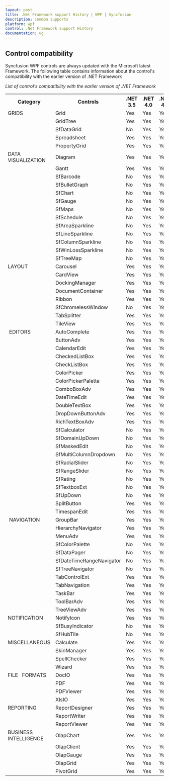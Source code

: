 ```yaml
---
layout: post
title: .Net Framework support History | WPF | Syncfusion
description: common supports
platform: wpf
control: .Net Framework support History
documentation: ug
---
```



## Control compatibility 

Syncfusion WPF controls are always updated with the Microsoft latest Framework. The following table contains information about the control's compatibility with the earlier version of .NET Framework

_List of control's compatibility with the earlier version of .NET Framework_

<table>
<tr>
<th>
Category</th><th>
Controls</th><th>
.NET 3.5</th><th>
.NET 4.0</th><th>
.NET 4.5</th><th>
.NET 4.5.1</th></tr>
<tr>
<td>
GRIDS</td><td>
Grid</td><td>
Yes</td><td>
Yes</td><td>
Yes</td><td>
Yes</td></tr>
<tr>
<td>
</td><td>
GridTree </td><td>
Yes</td><td>
Yes</td><td>
Yes</td><td>
Yes</td></tr>
<tr>
<td>
</td><td>
SfDataGrid</td><td>
No</td><td>
Yes</td><td>
Yes</td><td>
Yes</td></tr>
<tr>
<td>
</td><td>
Spreadsheet</td><td>
Yes</td><td>
Yes</td><td>
Yes</td><td>
Yes</td></tr>
<tr>
<td>
</td><td>
PropertyGrid</td><td>
Yes</td><td>
Yes</td><td>
Yes</td><td>
Yes</td></tr>
<tr>
<td>
DATA VISUALIZATION</td><td>
Diagram</td><td>
Yes</td><td>
Yes</td><td>
Yes</td><td>
Yes</td></tr>
<tr>
<td>
</td><td>
Gantt</td><td>
Yes</td><td>
Yes</td><td>
Yes</td><td>
Yes</td></tr>
<tr>
<td>
</td><td>
SfBarcode</td><td>
No</td><td>
Yes</td><td>
Yes</td><td>
Yes</td></tr>
<tr>
<td>
</td><td>
SfBulletGraph</td><td>
No</td><td>
Yes</td><td>
Yes</td><td>
Yes</td></tr>
<tr>
<td>
</td><td>
SfChart</td><td>
No</td><td>
Yes</td><td>
Yes</td><td>
Yes</td></tr>
<tr>
<td>
</td><td>
SfGauge</td><td>
No</td><td>
Yes</td><td>
Yes</td><td>
Yes</td></tr>
<tr>
<td>
</td><td>
SfMaps</td><td>
No</td><td>
Yes</td><td>
Yes</td><td>
Yes</td></tr>
<tr>
<td>
</td><td>
SfSchedule </td><td>
No</td><td>
Yes</td><td>
Yes</td><td>
Yes</td></tr>
<tr>
<td>
</td><td>
SfAreaSparkline</td><td>
No</td><td>
Yes</td><td>
Yes</td><td>
Yes</td></tr>
<tr>
<td>
</td><td>
SfLineSparkline</td><td>
No</td><td>
Yes</td><td>
Yes</td><td>
Yes</td></tr>
<tr>
<td>
</td><td>
SfColumnSparkline</td><td>
No</td><td>
Yes</td><td>
Yes</td><td>
Yes</td></tr>
<tr>
<td>
</td><td>
SfWinLossSparkline</td><td>
No</td><td>
Yes</td><td>
Yes</td><td>
Yes</td></tr>
<tr>
<td>
</td><td>
SfTreeMap</td><td>
No</td><td>
Yes</td><td>
Yes</td><td>
Yes</td></tr>
<tr>
<td>
LAYOUT</td><td>
Carousel</td><td>
Yes</td><td>
Yes</td><td>
Yes</td><td>
Yes</td></tr>
<tr>
<td>
</td><td>
CardView</td><td>
Yes</td><td>
Yes</td><td>
Yes</td><td>
Yes</td></tr>
<tr>
<td>
</td><td>
DockingManager</td><td>
Yes</td><td>
Yes</td><td>
Yes</td><td>
Yes</td></tr>
<tr>
<td>
</td><td>
DocumentContainer</td><td>
Yes</td><td>
Yes</td><td>
Yes</td><td>
Yes</td></tr>
<tr>
<td>
</td><td>
Ribbon</td><td>
Yes</td><td>
Yes</td><td>
Yes</td><td>
Yes</td></tr>
<tr>
<td>
</td><td>
SfChromelessWindow</td><td>
No</td><td>
Yes</td><td>
Yes</td><td>
Yes</td></tr>
<tr>
<td>
</td><td>
TabSplitter</td><td>
Yes</td><td>
Yes</td><td>
Yes</td><td>
Yes</td></tr>
<tr>
<td>
</td><td>
TileView</td><td>
Yes</td><td>
Yes</td><td>
Yes</td><td>
Yes</td></tr>
<tr>
<td>
 EDITORS</td><td>
AutoComplete</td><td>
Yes</td><td>
Yes</td><td>
Yes</td><td>
Yes</td></tr>
<tr>
<td>
</td><td>
ButtonAdv</td><td>
Yes</td><td>
Yes</td><td>
Yes</td><td>
Yes</td></tr>
<tr>
<td>
</td><td>
CalendarEdit</td><td>
Yes</td><td>
Yes</td><td>
Yes</td><td>
Yes</td></tr>
<tr>
<td>
</td><td>
CheckedListBox</td><td>
Yes</td><td>
Yes</td><td>
Yes</td><td>
Yes</td></tr>
<tr>
<td>
</td><td>
CheckListBox</td><td>
Yes</td><td>
Yes</td><td>
Yes</td><td>
Yes</td></tr>
<tr>
<td>
</td><td>
ColorPicker</td><td>
Yes</td><td>
Yes</td><td>
Yes</td><td>
Yes</td></tr>
<tr>
<td>
</td><td>
ColorPickerPalette</td><td>
Yes</td><td>
Yes</td><td>
Yes</td><td>
Yes</td></tr>
<tr>
<td>
</td><td>
ComboBoxAdv</td><td>
Yes</td><td>
Yes</td><td>
Yes</td><td>
Yes</td></tr>
<tr>
<td>
</td><td>
DateTimeEdit</td><td>
Yes</td><td>
Yes</td><td>
Yes</td><td>
Yes</td></tr>
<tr>
<td>
</td><td>
DoubleTextBox</td><td>
Yes</td><td>
Yes</td><td>
Yes</td><td>
Yes</td></tr>
<tr>
<td>
</td><td>
DropDownButtonAdv</td><td>
Yes</td><td>
Yes</td><td>
Yes</td><td>
Yes</td></tr>
<tr>
<td>
</td><td>
RichTextBoxAdv</td><td>
Yes</td><td>
Yes</td><td>
Yes</td><td>
Yes</td></tr>
<tr>
<td>
</td><td>
SfCalculator</td><td>
No</td><td>
Yes</td><td>
Yes</td><td>
Yes</td></tr>
<tr>
<td>
</td><td>
SfDomainUpDown</td><td>
No</td><td>
Yes</td><td>
Yes</td><td>
Yes</td></tr>
<tr>
<td>
</td><td>
SfMaskedEdit</td><td>
No</td><td>
Yes</td><td>
Yes</td><td>
Yes</td></tr>
<tr>
<td>
</td><td>
SfMultiColumnDropdown</td><td>
No</td><td>
Yes</td><td>
Yes</td><td>
Yes</td></tr>
<tr>
<td>
</td><td>
SfRadialSlider</td><td>
No</td><td>
Yes</td><td>
Yes</td><td>
Yes</td></tr>
<tr>
<td>
</td><td>
SfRangeSlider</td><td>
No</td><td>
Yes</td><td>
Yes</td><td>
Yes</td></tr>
<tr>
<td>
</td><td>
SfRating</td><td>
No</td><td>
Yes</td><td>
Yes</td><td>
Yes</td></tr>
<tr>
<td>
</td><td>
SfTextboxExt</td><td>
No</td><td>
Yes</td><td>
Yes</td><td>
Yes</td></tr>
<tr>
<td>
</td><td>
SfUpDown</td><td>
No</td><td>
Yes</td><td>
Yes</td><td>
Yes</td></tr>
<tr>
<td>
</td><td>
SplitButton</td><td>
Yes</td><td>
Yes</td><td>
Yes</td><td>
Yes</td></tr>
<tr>
<td>
</td><td>
TimespanEdit</td><td>
Yes</td><td>
Yes</td><td>
Yes</td><td>
Yes</td></tr>
<tr>
<td>
 NAVIGATION</td><td>
GroupBar</td><td>
Yes</td><td>
Yes</td><td>
Yes</td><td>
Yes</td></tr>
<tr>
<td>
</td><td>
HierarchyNavigator</td><td>
Yes</td><td>
Yes</td><td>
Yes</td><td>
Yes</td></tr>
<tr>
<td>
</td><td>
MenuAdv</td><td>
Yes</td><td>
Yes</td><td>
Yes</td><td>
Yes</td></tr>
<tr>
<td>
</td><td>
SfColorPalette</td><td>
No</td><td>
Yes</td><td>
Yes</td><td>
Yes</td></tr>
<tr>
<td>
</td><td>
SfDataPager</td><td>
No</td><td>
Yes</td><td>
Yes</td><td>
Yes</td></tr>
<tr>
<td>
</td><td>
SfDateTimeRangeNavigator</td><td>
No</td><td>
Yes</td><td>
Yes</td><td>
Yes</td></tr>
<tr>
<td>
</td><td>
SfTreeNavigator</td><td>
No</td><td>
Yes</td><td>
Yes</td><td>
Yes</td></tr>
<tr>
<td>
</td><td>
TabControlExt</td><td>
Yes</td><td>
Yes</td><td>
Yes</td><td>
Yes</td></tr>
<tr>
<td>
</td><td>
TabNavigation</td><td>
Yes</td><td>
Yes</td><td>
Yes</td><td>
Yes</td></tr>
<tr>
<td>
</td><td>
TaskBar</td><td>
Yes</td><td>
Yes</td><td>
Yes</td><td>
Yes</td></tr>
<tr>
<td>
</td><td>
ToolBarAdv</td><td>
Yes</td><td>
Yes</td><td>
Yes</td><td>
Yes</td></tr>
<tr>
<td>
</td><td>
TreeViewAdv</td><td>
Yes</td><td>
Yes</td><td>
Yes</td><td>
Yes</td></tr>
<tr>
<td>
NOTIFICATION</td><td>
NotifyIcon</td><td>
Yes</td><td>
Yes</td><td>
Yes</td><td>
Yes</td></tr>
<tr>
<td>
</td><td>
SfBusyIndicator</td><td>
No</td><td>
Yes</td><td>
Yes</td><td>
Yes</td></tr>
<tr>
<td>
</td><td>
SfHubTile</td><td>
No</td><td>
Yes</td><td>
Yes</td><td>
Yes</td></tr>
<tr>
<td>
MISCELLANEOUS</td><td>
Calculate</td><td>
Yes</td><td>
Yes</td><td>
Yes</td><td>
Yes</td></tr>
<tr>
<td>
</td><td>
SkinManager</td><td>
Yes</td><td>
Yes</td><td>
Yes</td><td>
Yes</td></tr>
<tr>
<td>
</td><td>
SpellChecker</td><td>
Yes</td><td>
Yes</td><td>
Yes</td><td>
Yes</td></tr>
<tr>
<td>
</td><td>
Wizard</td><td>
Yes</td><td>
Yes</td><td>
Yes</td><td>
Yes</td></tr>
<tr>
<td>
FILE   FORMATS</td><td>
DocIO</td><td>
Yes</td><td>
Yes</td><td>
Yes</td><td>
Yes</td></tr>
<tr>
<td>
</td><td>
PDF</td><td>
Yes</td><td>
Yes</td><td>
Yes</td><td>
Yes</td></tr>
<tr>
<td>
</td><td>
PDFViewer</td><td>
Yes</td><td>
Yes</td><td>
Yes</td><td>
Yes</td></tr>
<tr>
<td>
</td><td>
XlsIO</td><td>
Yes</td><td>
Yes</td><td>
Yes</td><td>
Yes</td></tr>
<tr>
<td>
REPORTING</td><td>
ReportDesigner</td><td>
Yes</td><td>
Yes</td><td>
Yes</td><td>
Yes</td></tr>
<tr>
<td>
</td><td>
ReportWriter</td><td>
Yes</td><td>
Yes</td><td>
Yes</td><td>
Yes</td></tr>
<tr>
<td>
</td><td>
ReportViewer</td><td>
Yes</td><td>
Yes</td><td>
Yes</td><td>
Yes</td></tr>
<tr>
<td>
BUSINESS  INTELLIGENCE</td><td>
OlapChart</td><td>
Yes</td><td>
Yes</td><td>
Yes</td><td>
Yes</td></tr>
<tr>
<td>
</td><td>
OlapClient</td><td>
Yes</td><td>
Yes</td><td>
Yes</td><td>
Yes</td></tr>
<tr>
<td>
</td><td>
OlapGauge</td><td>
Yes</td><td>
Yes</td><td>
Yes</td><td>
Yes</td></tr>
<tr>
<td>
</td><td>
OlapGrid</td><td>
Yes</td><td>
Yes</td><td>
Yes</td><td>
Yes</td></tr>
<tr>
<td>
</td><td>
PivotGrid</td><td>
Yes</td><td>
Yes</td><td>
Yes</td><td>
Yes</td></tr>
</table>